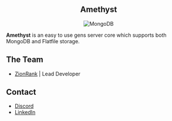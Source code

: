 <div align="center">

## Amethyst

</small></i>

![MongoDB](https://img.shields.io/badge/MongoDB-%234ea94b.svg?style=for-the-badge&logo=mongodb&logoColor=white)

</div>

**Amethyst** is an easy to use gens server core which supports both MongoDB and Flatfile storage.

## The Team
+ [ZionRank](https://github.com/Zahted) | Lead Developer

## Contact
- [Discord](https://discord.gg/revere)
- [LinkedIn](https://www.linkedin.com/company/reveredevelopment/)
